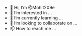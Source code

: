 - 👋 Hi, I’m @Mohit209e
- 👀 I’m interested in ...
- 🌱 I’m currently learning ...
- 💞️ I’m looking to collaborate on ...
- 📫 How to reach me ...

<!---
Mohit209e/Mohit209e is a ✨ special ✨ repository because its `README.md` (this file) appears on your GitHub profile.
You can click the Preview link to take a look at your changes.
--->
